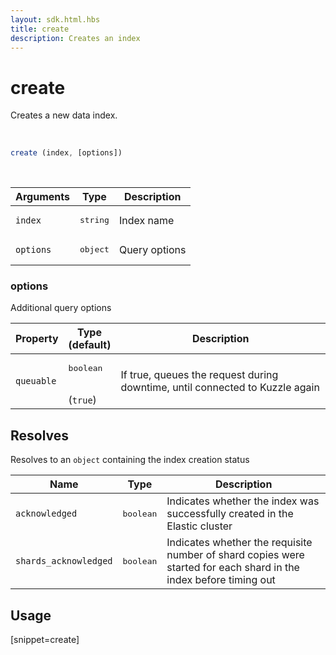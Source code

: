 ```yaml
---
layout: sdk.html.hbs
title: create
description: Creates an index
---
```


# create

Creates a new data index.

<br/>

```javascript
create (index, [options])
```

<br/>

| Arguments | Type   | Description      |
| --------- | ------ | ----------------- |
| `index`   | <pre>string</pre> | Index name        |
| `options` | <pre>object</pre> | Query options |

### options

Additional query options

| Property     | Type<br/>(default)    | Description   |
| -------------- | --------- | ------------- |
| `queuable` | <pre>boolean</pre><br/>(`true`) | If true, queues the request during downtime, until connected to Kuzzle again |

## Resolves

Resolves to an `object` containing the index creation status

| Name                | Type    | Description                                                                                                       |
| ------------------- | ------- | -------------------------------------------------------------- |
| `acknowledged`        | <pre>boolean</pre> | Indicates whether the index was successfully created in the Elastic cluster                                       |
| `shards_acknowledged` | <pre>boolean</pre> | Indicates whether the requisite number of shard copies were started for each shard in the index before timing out |

## Usage

[snippet=create]

